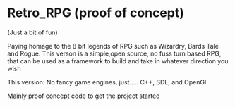 # Retro_RPG (proof of concept)
(Just a bit of fun)

Paying homage to the 8 bit legends of RPG such as Wizardry, Bards Tale and Rogue. 
This verson is a simple,open source, no fuss turn based RPG, that can be used as a framework to build and take in whatever direction you wish

This version:
No fancy game engines, just..... C++, SDL, and OpenGl

Mainly proof concept code to get the project started




